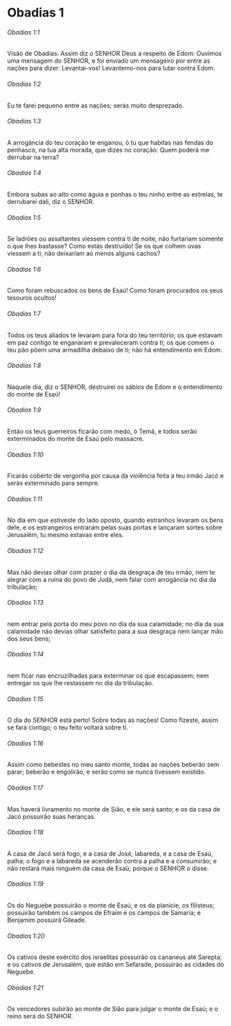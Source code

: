 # Obadias 1

###### Obadias 1:1

Visão de Obadias. Assim diz o SENHOR Deus a respeito de Edom: Ouvimos uma mensagem do SENHOR, e foi enviado um mensageiro por entre as nações para dizer: Levantai-vos! Levantemo-nos para lutar contra Edom.

###### Obadias 1:2

Eu te farei pequeno entre as nações; serás muito desprezado.

###### Obadias 1:3

A arrogância do teu coração te enganou, ó tu que habitas nas fendas do penhasco, na tua alta morada, que dizes no coração: Quem poderá me derrubar na terra?

###### Obadias 1:4

Embora subas ao alto como águia e ponhas o teu ninho entre as estrelas, te derrubarei dali, diz o SENHOR.

###### Obadias 1:5

Se ladrões ou assaltantes viessem contra ti de noite, não furtariam somente o que lhes bastasse? Como estás destruído! Se os que colhem uvas viessem a ti, não deixariam ao menos alguns cachos?

###### Obadias 1:6

Como foram rebuscados os bens de Esaú! Como foram procurados os seus tesouros ocultos!

###### Obadias 1:7

Todos os teus aliados te levaram para fora do teu território; os que estavam em paz contigo te enganaram e prevaleceram contra ti; os que comem o teu pão põem uma armadilha debaixo de ti; não há entendimento em Edom.

###### Obadias 1:8

Naquele dia, diz o SENHOR, destruirei os sábios de Edom e o entendimento do monte de Esaú!

###### Obadias 1:9

Então os teus guerreiros ficarão com medo, ó Temã, e todos serão exterminados do monte de Esaú pelo massacre.

###### Obadias 1:10

Ficarás coberto de vergonha por causa da violência feita a teu irmão Jacó e serás exterminado para sempre.

###### Obadias 1:11

No dia em que estiveste do lado oposto, quando estranhos levaram os bens dele, e os estrangeiros entraram pelas suas portas e lançaram sortes sobre Jerusalém, tu mesmo estavas entre eles.

###### Obadias 1:12

Mas não devias olhar com prazer o dia da desgraça de teu irmão, nem te alegrar com a ruína do povo de Judá, nem falar com arrogância no dia da tribulação;

###### Obadias 1:13

nem entrar pela porta do meu povo no dia da sua calamidade; no dia da sua calamidade não devias olhar satisfeito para a sua desgraça nem lançar mão dos seus bens;

###### Obadias 1:14

nem ficar nas encruzilhadas para exterminar os que escapassem; nem entregar os que lhe restassem no dia da tribulação.

###### Obadias 1:15

O dia do SENHOR está perto! Sobre todas as nações! Como fizeste, assim se fará contigo; o teu feito voltará sobre ti.

###### Obadias 1:16

Assim como bebestes no meu santo monte, todas as nações beberão sem parar; beberão e engolirão, e serão como se nunca tivessem existido.

###### Obadias 1:17

Mas haverá livramento no monte de Sião, e ele será santo; e os da casa de Jacó possuirão suas heranças.

###### Obadias 1:18

A casa de Jacó será fogo, e a casa de José, labareda, e a casa de Esaú, palha; o fogo e a labareda se acenderão contra a palha e a consumirão; e não restará mais ninguém da casa de Esaú; porque o SENHOR o disse.

###### Obadias 1:19

Os do Neguebe possuirão o monte de Esaú, e os da planície, os filisteus; possuirão também os campos de Efraim e os campos de Samaria; e Benjamim possuirá Gileade.

###### Obadias 1:20

Os cativos deste exército dos israelitas possuirão os cananeus até Sarepta; e os cativos de Jerusalém, que estão em Sefarade, possuirão as cidades do Neguebe.

###### Obadias 1:21

Os vencedores subirão ao monte de Sião para julgar o monte de Esaú; e o reino será do SENHOR.

